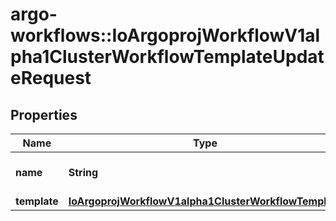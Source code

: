 # argo-workflows::IoArgoprojWorkflowV1alpha1ClusterWorkflowTemplateUpdateRequest

## Properties
Name | Type | Description | Notes
------------ | ------------- | ------------- | -------------
**name** | **String** | DEPRECATED: This field is ignored. | [optional] 
**template** | [**IoArgoprojWorkflowV1alpha1ClusterWorkflowTemplate**](IoArgoprojWorkflowV1alpha1ClusterWorkflowTemplate.md) |  | [optional] 


